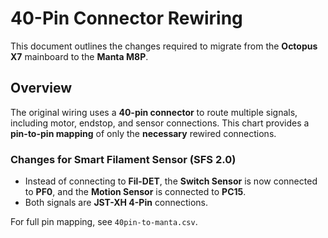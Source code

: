 # 40-Pin Connector Rewiring

This document outlines the changes required to migrate from the **Octopus X7** mainboard to the **Manta M8P**.

## Overview
The original wiring uses a **40-pin connector** to route multiple signals, including motor, endstop, and sensor connections. This chart provides a **pin-to-pin mapping** of only the **necessary** rewired connections.

### Changes for Smart Filament Sensor (SFS 2.0)
- Instead of connecting to **Fil-DET**, the **Switch Sensor** is now connected to **PF0**, and the **Motion Sensor** is connected to **PC15**.
- Both signals are **JST-XH 4-Pin** connections.

For full pin mapping, see `40pin-to-manta.csv`.

